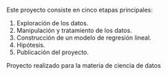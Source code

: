 Este proyecto consiste en cinco etapas principales:
1.	Exploración de los datos.
2.	Manipulación y tratamiento de los datos.
3.	Construcción de un modelo de regresión lineal.
4.	Hipótesis.
5.	Publicación del proyecto.
   
Proyecto realizado para la materia de ciencia de datos
